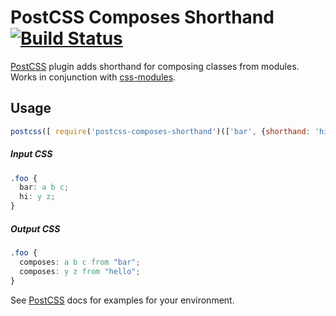 # PostCSS Composes Shorthand [![Build Status][ci-img]][ci]

[PostCSS] plugin adds shorthand for composing classes from modules. Works in conjunction with [css-modules].

[PostCSS]: https://github.com/postcss/postcss
[css-modules]: https://github.com/css-modules/css-modules
[ci-img]:  https://travis-ci.org/rtsao/postcss-composes-shorthand.svg
[ci]:      https://travis-ci.org/rtsao/postcss-composes-shorthand

## Usage

```js
postcss([ require('postcss-composes-shorthand')(['bar', {shorthand: 'hi', name: 'hello'}]) ])
```
##### Input CSS
```css
.foo {
  bar: a b c;
  hi: y z;
}
```
##### Output CSS
```css
.foo {
  composes: a b c from "bar";
  composes: y z from "hello";
}
```

See [PostCSS] docs for examples for your environment.
